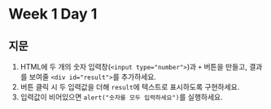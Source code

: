 # Week 1 Day 1

## 지문

1. HTML에 두 개의 숫자 입력창(`<input type="number">`)과 `+` 버튼을 만들고, 결과를 보여줄 `<div id="result">`를 추가하세요.  
2. 버튼 클릭 시 두 입력값을 더해 `result`에 텍스트로 표시하도록 구현하세요.  
3. 입력값이 비어있으면 `alert("숫자를 모두 입력하세요")`를 실행하세요.
